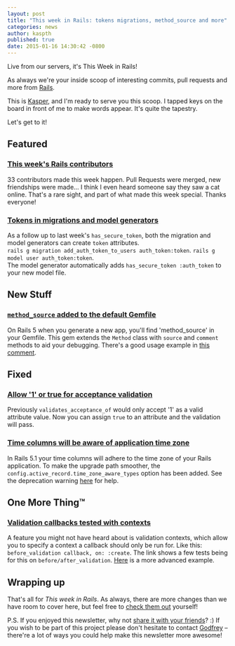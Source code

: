 ```yaml
---
layout: post
title: "This week in Rails: tokens migrations, method_source and more"
categories: news
author: kaspth
published: true
date: 2015-01-16 14:30:42 -0800
---
```


Live from our servers, it's This Week in Rails!

As always we're your inside scoop of interesting commits, pull requests and more from [Rails](https://github.com/rails/rails).

This is [Kasper](https://twitter.com/kaspth), and I'm ready to serve you this scoop. I tapped keys on the board in front of me to make words appear. It's quite the tapestry.

Let's get to it!

## Featured

### [This week's Rails contributors](http://contributors.rubyonrails.org/contributors/in-time-window/this-week)

33 contributors made this week happen. Pull Requests were merged, new friendships were made... I think I even heard someone say they saw a cat online. That's a rare sight, and part of what made this week special. Thanks everyone!

### [Tokens in migrations and model generators](https://github.com/rails/rails/pull/18448)

As a follow up to last week's `has_secure_token`, both the migration and model generators can create `token` attributes.  
`rails g migration add_auth_token_to_users auth_token:token`. `rails g model user auth_token:token`.  
The model generator automatically adds `has_secure_token :auth_token` to your new model file.

## New Stuff

### [`method_source` added to the default Gemfile](https://github.com/rails/rails/commit/0b2e0528df36bcef4aca62b86f55e1ea85604cd8)

On Rails 5 when you generate a new app, you'll find 'method_source' in your Gemfile. This gem extends the `Method` class with `source` and `comment` methods to aid your debugging. There's a good usage example in [this comment](https://github.com/rails/rails/issues/18473#issuecomment-69682891).

## Fixed

### [Allow '1' or true for acceptance validation](https://github.com/rails/rails/pull/18439)

Previously `validates_acceptance_of` would only accept '1' as a valid attribute value. Now you can assign `true` to an attribute and the validation will pass.

### [Time columns will be aware of application time zone](https://github.com/rails/rails/pull/15726)

In Rails 5.1 your time columns will adhere to the time zone of your Rails application. To make the upgrade path smoother, the `config.active_record.time_zone_aware_types` option has been added. See the deprecation warning [here](https://github.com/rails/rails/blob/5cd3bbbb832b58d2a0092f527d83312df4271de7/activerecord/lib/active_record/attribute_methods/time_zone_conversion.rb#L74-L86) for help.

## One More Thing™

### [Validation callbacks tested with contexts](https://github.com/rails/rails/pull/18454)

A feature you might not have heard about is validation contexts, which allow you to specify a context a callback should only be run for. Like this: `before_validation callback, on: :create`. The link shows a few tests being for this on `before/after_validation`. [Here](https://gist.github.com/dhh/9672827) is a more advanced example.

## Wrapping up

That's all for _This week in Rails_. As always, there are more changes than we have room to cover here, but feel free to [check them out](https://github.com/rails/rails) yourself!

P.S. If you enjoyed this newsletter, why not [share it with your friends](http://rails-weekly.goodbits.io)? :) If you wish to be part of this project please don't hesitate to contact [Godfrey](mailto:godfrey@brewhouse.io) – there're a lot of ways you could help make this newsletter more awesome!



